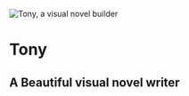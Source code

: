 ![Tony, a visual novel builder](https://tony.tallstranger.studio/assets/cover.png)

# **Tony**
## A Beautiful visual novel writer
